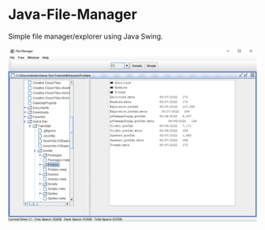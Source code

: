 # Java-File-Manager

Simple file manager/explorer using Java Swing.

![alt text](https://github.com/ImVispo/Java-File-Manager/blob/master/JavaFileManager.png?raw=true)

